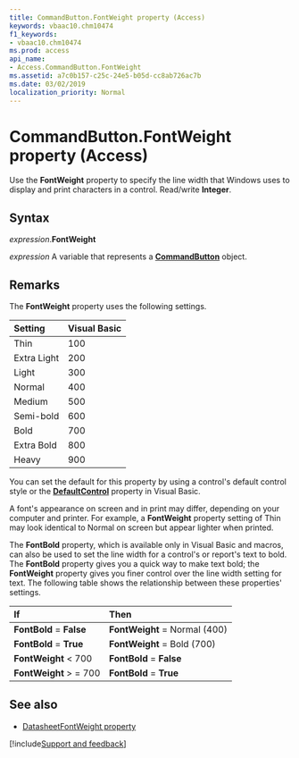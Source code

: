 ```yaml
---
title: CommandButton.FontWeight property (Access)
keywords: vbaac10.chm10474
f1_keywords:
- vbaac10.chm10474
ms.prod: access
api_name:
- Access.CommandButton.FontWeight
ms.assetid: a7c0b157-c25c-24e5-b05d-cc8ab726ac7b
ms.date: 03/02/2019
localization_priority: Normal
---
```



# CommandButton.FontWeight property (Access)

Use the **FontWeight** property to specify the line width that Windows uses to display and print characters in a control. Read/write **Integer**.

## Syntax

_expression_.**FontWeight**

_expression_ A variable that represents a **[CommandButton](Access.CommandButton.md)** object.


## Remarks

The **FontWeight** property uses the following settings.

|Setting|Visual Basic|
|:-----|:-----|
|Thin|100|
|Extra Light|200|
|Light|300|
|Normal|400|
|Medium|500|
|Semi-bold|600|
|Bold|700|
|Extra Bold|800|
|Heavy|900|

You can set the default for this property by using a control's default control style or the **[DefaultControl](access.form.defaultcontrol.md)** property in Visual Basic.

A font's appearance on screen and in print may differ, depending on your computer and printer. For example, a **FontWeight** property setting of Thin may look identical to Normal on screen but appear lighter when printed.

The **FontBold** property, which is available only in Visual Basic and macros, can also be used to set the line width for a control's or report's text to bold. The **FontBold** property gives you a quick way to make text bold; the **FontWeight** property gives you finer control over the line width setting for text. The following table shows the relationship between these properties' settings.

|If|Then|
|:-----|:-----|
|**FontBold** = **False**|**FontWeight** = Normal (400)|
|**FontBold** = **True**|**FontWeight** = Bold (700)|
|**FontWeight** < 700|**FontBold** = **False**|
|**FontWeight** > = 700|**FontBold** = **True**|

## See also

- [DatasheetFontWeight property](access.form.datasheetfontweight.md)

[!include[Support and feedback](~/includes/feedback-boilerplate.md)]